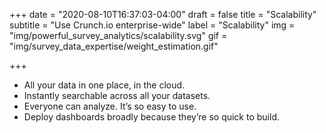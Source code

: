 +++
date = "2020-08-10T16:37:03-04:00"
draft = false
title = "Scalability"
subtitle = "Use Crunch.io enterprise-wide"
label = "Scalability"
img = "img/powerful_survey_analytics/scalability.svg"
gif = "img/survey_data_expertise/weight_estimation.gif"

+++

* All your data in one place, in the cloud.
* Instantly searchable across all your datasets.
* Everyone can analyze. It’s so easy to use.
* Deploy dashboards broadly because they’re so quick to build.
